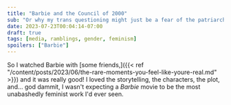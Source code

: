 ```yaml
---
title: "Barbie and the Council of 2000"
sub: "Or why my trans questioning might just be a fear of the patriarchy"
date: 2023-07-23T00:04:14-07:00
draft: true
tags: [media, ramblings, gender, feminism]
spoilers: ["Barbie"]
---
```


So I watched Barbie with [some friends,]({{< ref "/content/posts/2023/06/the-rare-moments-you-feel-like-youre-real.md" >}})
and it was really good! I loved the storytelling, the characters, the plot,
and... god dammit, I wasn't expecting a *Barbie* movie to be the most
unabashedly feminist work I'd ever seen.

